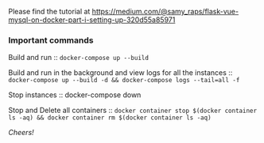 Please find the tutorial at https://medium.com/@samy_raps/flask-vue-mysql-on-docker-part-i-setting-up-320d55a85971

### Important commands

Build and run :: `docker-compose up --build`

Build and run in the background and view logs for all the instances ::
`docker-compose up --build -d && docker-compose logs --tail=all -f`

Stop instances :: docker-compose down

Stop and Delete all containers :: `docker container stop $(docker container ls -aq) && docker container rm $(docker container ls -aq)`

_Cheers!_
